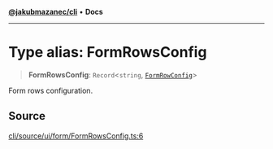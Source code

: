 [**@jakubmazanec/cli**](../README.md) • **Docs**

---

# Type alias: FormRowsConfig

> **FormRowsConfig**: `Record`\<`string`, [`FormRowConfig`](FormRowConfig.md)\>

Form rows configuration.

## Source

[cli/source/ui/form/FormRowsConfig.ts:6](https://github.com/jakubmazanec/tools/blob/bb20df5276ddb119762948adc2cda520aef09f0f/packages/cli/source/ui/form/FormRowsConfig.ts#L6)

